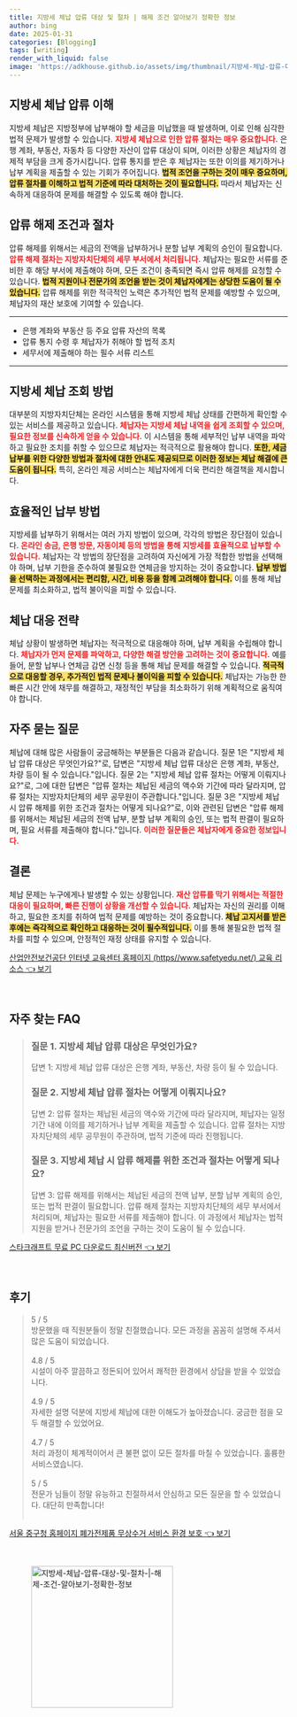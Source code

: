 ```yaml
---
title: 지방세 체납 압류 대상 및 절차 | 해제 조건 알아보기 정확한 정보
author: bing
date: 2025-01-31
categories: [Blogging]
tags: [writing]
render_with_liquid: false
image: 'https://adkhouse.github.io/assets/img/thumbnail/지방세-체납-압류-대상-및-절차-|-해제-조건-알아보기-정확한-정보.webp'
---
```



<h2 id='지방세 체납 압류 이해'>지방세 체납 압류 이해</h2>

<p>지방세 체납은 지방정부에 납부해야 할 세금을 미납했을 때 발생하며, 이로 인해 심각한 법적 문제가 발생할 수 있습니다. <b><span style="color: #ee2323;">지방세 체납으로 인한 압류 절차는 매우 중요합니다.</span></b> 은행 계좌, 부동산, 자동차 등 다양한 자산이 압류 대상이 되며, 이러한 상황은 체납자의 경제적 부담을 크게 증가시킵니다. 압류 통지를 받은 후 체납자는 또한 이의를 제기하거나 납부 계획을 제출할 수 있는 기회가 주어집니다. <b><span style="background-color: #ffe066;">법적 조언을 구하는 것이 매우 중요하며, 압류 절차를 이해하고 법적 기준에 따라 대처하는 것이 필요합니다.</span></b> 따라서 체납자는 신속하게 대응하여 문제를 해결할 수 있도록 해야 합니다.</p>

<h2 id='압류 해제 조건과 절차'>압류 해제 조건과 절차</h2>

<p>압류 해제를 위해서는 세금의 전액을 납부하거나 분할 납부 계획의 승인이 필요합니다. <b><span style="color: #ee2323;">압류 해제 절차는 지방자치단체의 세무 부서에서 처리됩니다.</span></b> 체납자는 필요한 서류를 준비한 후 해당 부서에 제출해야 하며, 모든 조건이 충족되면 즉시 압류 해제를 요청할 수 있습니다. <b><span style="background-color: #ffe066;">법적 지원이나 전문가의 조언을 받는 것이 체납자에게는 상당한 도움이 될 수 있습니다.</span></b> 압류 해제를 위한 적극적인 노력은 추가적인 법적 문제를 예방할 수 있으며, 체납자의 재산 보호에 기여할 수 있습니다.</p>

<hr />

<ul>
    <li>은행 계좌와 부동산 등 주요 압류 자산의 목록</li>
    <li>압류 통지 수령 후 체납자가 취해야 할 법적 조치</li>
    <li>세무서에 제출해야 하는 필수 서류 리스트</li>
</ul>

<hr />

<h2 id='지방세 체납 조회 방법'>지방세 체납 조회 방법</h2>

<p>대부분의 지방자치단체는 온라인 시스템을 통해 지방세 체납 상태를 간편하게 확인할 수 있는 서비스를 제공하고 있습니다. <b><span style="color: #ee2323;">체납자는 지방세 체납 내역을 쉽게 조회할 수 있으며, 필요한 정보를 신속하게 얻을 수 있습니다.</span></b> 이 시스템을 통해 세부적인 납부 내역을 파악하고 필요한 조치를 취할 수 있으므로 체납자는 적극적으로 활용해야 합니다. <b><span style="background-color: #ffe066;">또한, 세금 납부를 위한 다양한 방법과 절차에 대한 안내도 제공되므로 이러한 정보는 체납 해결에 큰 도움이 됩니다.</span></b> 특히, 온라인 제공 서비스는 체납자에게 더욱 편리한 해결책을 제시합니다.</p>

<h2 id='효율적인 납부 방법'>효율적인 납부 방법</h2>

<p>지방세를 납부하기 위해서는 여러 가지 방법이 있으며, 각각의 방법은 장단점이 있습니다. <b><span style="color: #ee2323;">온라인 송금, 은행 방문, 자동이체 등의 방법을 통해 지방세를 효율적으로 납부할 수 있습니다.</span></b> 체납자는 각 방법의 장단점을 고려하여 자신에게 가장 적합한 방법을 선택해야 하며, 납부 기한을 준수하여 불필요한 연체금을 방지하는 것이 중요합니다. <b><span style="background-color: #ffe066;">납부 방법을 선택하는 과정에서는 편리함, 시간, 비용 등을 함께 고려해야 합니다.</span></b> 이를 통해 체납 문제를 최소화하고, 법적 불이익을 피할 수 있습니다.</p>

<h2 id='체납 대응 전략'>체납 대응 전략</h2>

<p>체납 상황이 발생하면 체납자는 적극적으로 대응해야 하며, 납부 계획을 수립해야 합니다. <b><span style="color: #ee2323;">체납자가 먼저 문제를 파악하고, 다양한 해결 방안을 고려하는 것이 중요합니다.</span></b> 예를 들어, 분할 납부나 연체금 감면 신청 등을 통해 체납 문제를 해결할 수 있습니다. <b><span style="background-color: #ffe066;">적극적으로 대응할 경우, 추가적인 법적 문제나 불이익을 피할 수 있습니다.</span></b> 체납자는 가능한 한 빠른 시간 안에 채무를 해결하고, 재정적인 부담을 최소화하기 위해 계획적으로 움직여야 합니다.</p>

<h2 id='자주 묻는 질문'>자주 묻는 질문</h2>

<p>체납에 대해 많은 사람들이 궁금해하는 부분들은 다음과 같습니다. 질문 1은 "지방세 체납 압류 대상은 무엇인가요?"로, 답변은 "지방세 체납 압류 대상은 은행 계좌, 부동산, 차량 등이 될 수 있습니다."입니다. 질문 2는 "지방세 체납 압류 절차는 어떻게 이뤄지나요?"로, 그에 대한 답변은 "압류 절차는 체납된 세금의 액수와 기간에 따라 달라지며, 압류 절차는 지방자치단체의 세무 공무원이 주관합니다."입니다. 질문 3은 "지방세 체납 시 압류 해제를 위한 조건과 절차는 어떻게 되나요?"로, 이와 관련된 답변은 "압류 해제를 위해서는 체납된 세금의 전액 납부, 분할 납부 계획의 승인, 또는 법적 판결이 필요하며, 필요 서류를 제출해야 합니다."입니다. <b><span style="color: #ee2323;">이러한 질문들은 체납자에게 중요한 정보입니다.</span></b></p>

<h2 id='결론'>결론</h2>

<p>체납 문제는 누구에게나 발생할 수 있는 상황입니다. <b><span style="color: #ee2323;">재산 압류를 막기 위해서는 적절한 대응이 필요하며, 빠른 진행이 상황을 개선할 수 있습니다.</span></b> 체납자는 자신의 권리를 이해하고, 필요한 조치를 취하여 법적 문제를 예방하는 것이 중요합니다. <b><span style="background-color: #ffe066;">체납 고지서를 받은 후에는 즉각적으로 확인하고 대응하는 것이 필수적입니다.</span></b> 이를 통해 불필요한 법적 절차를 피할 수 있으며, 안정적인 재정 상태를 유지할 수 있습니다.</p>


<p><a class="click-button" title="산업안전보건공단 인터넷 교육센터 홈페이지 (https//www.safetyedu.net/) 교육 리소스" href="https://adkhouse.github.io/posts/%EC%82%B0%EC%97%85%EC%95%88%EC%A0%84%EB%B3%B4%EA%B1%B4%EA%B3%B5%EB%8B%A8-%EC%9D%B8%ED%84%B0%EB%84%B7-%EA%B5%90%EC%9C%A1%EC%84%BC%ED%84%B0-%ED%99%88%ED%8E%98%EC%9D%B4%EC%A7%80-(httpswww.safetyedu.net)-%EA%B5%90%EC%9C%A1-%EB%A6%AC%EC%86%8C%EC%8A%A4/" rel="dofollow">산업안전보건공단 인터넷 교육센터 홈페이지 (https//www.safetyedu.net/) 교육 리소스 👈 보기</a></p><br>
<h2 id='자주_찾는_FAQ'>자주 찾는 FAQ</h2>
<div itemscope="" itemtype="https://schema.org/FAQPage"> 
<blockquote> 
<div itemscope="" itemprop="mainEntity" itemtype="https://schema.org/Question"> 
<h3 itemprop="name">질문 1. 지방세 체납 압류 대상은 무엇인가요? </h3> 
<div itemscope="" itemprop="acceptedAnswer" itemtype="https://schema.org/Answer"> 
<span itemprop="text"> 
<p>답변 1: 지방세 체납 압류 대상은 은행 계좌, 부동산, 차량 등이 될 수 있습니다.</p> 
</span> 
</div> 
</div> 
<div itemscope="" itemprop="mainEntity" itemtype="https://schema.org/Question"> 
<h3 itemprop="name">질문 2. 지방세 체납 압류 절차는 어떻게 이뤄지나요? </h3> 
<div itemscope="" itemprop="acceptedAnswer" itemtype="https://schema.org/Answer"> 
<span itemprop="text"> 
<p>답변 2: 압류 절차는 체납된 세금의 액수와 기간에 따라 달라지며, 체납자는 일정 기간 내에 이의를 제기하거나 납부 계획을 제출할 수 있습니다. 압류 절차는 지방자치단체의 세무 공무원이 주관하며, 법적 기준에 따라 진행됩니다.</p> 
</span> 
</div> 
</div> 
<div itemscope="" itemprop="mainEntity" itemtype="https://schema.org/Question"> 
<h3 itemprop="name">질문 3. 지방세 체납 시 압류 해제를 위한 조건과 절차는 어떻게 되나요? </h3> 
<div itemscope="" itemprop="acceptedAnswer" itemtype="https://schema.org/Answer"> 
<span itemprop="text"> 
<p>답변 3: 압류 해제를 위해서는 체납된 세금의 전액 납부, 분할 납부 계획의 승인, 또는 법적 판결이 필요합니다. 압류 해제 절차는 지방자치단체의 세무 부서에서 처리되며, 체납자는 필요한 서류를 제출해야 합니다. 이 과정에서 체납자는 법적 지원을 받거나 전문가의 조언을 구하는 것이 도움이 될 수 있습니다.</p> 
</span> 
</div> 
</div> 
</blockquote> 
</div>
<p><a class="click-button" title="스타크래프트 무료 PC 다운로드 최신버전" href="https://adkhouse.github.io/posts/%EC%8A%A4%ED%83%80%ED%81%AC%EB%9E%98%ED%94%84%ED%8A%B8-%EB%AC%B4%EB%A3%8C-PC-%EB%8B%A4%EC%9A%B4%EB%A1%9C%EB%93%9C-%EC%B5%9C%EC%8B%A0%EB%B2%84%EC%A0%84/" rel="dofollow">스타크래프트 무료 PC 다운로드 최신버전 👈 보기</a></p><br>
<h2 id='후기'>후기</h2>
<div itemscope itemtype="https://schema.org/Product">
  <blockquote>
  <div itemprop="review" itemscope itemtype="https://schema.org/Review">
      <div itemprop="reviewRating" itemscope itemtype="https://schema.org/Rating"> <span itemprop="ratingValue">5</span> / <span itemprop="bestRating">5</span> </div>
      <span itemprop="reviewBody">방문했을 때 직원분들이 정말 친절했습니다. 모든 과정을 꼼꼼히 설명해 주셔서 많은 도움이 되었습니다.</span>
  </div>
  <br>
  <div itemprop="review" itemscope itemtype="https://schema.org/Review">
      <div itemprop="reviewRating" itemscope itemtype="https://schema.org/Rating"> <span itemprop="ratingValue">4.8</span> / <span itemprop="bestRating">5</span> </div>
      <span itemprop="reviewBody">시설이 아주 깔끔하고 정돈되어 있어서 쾌적한 환경에서 상담을 받을 수 있었습니다.</span>
  </div>
  <br>
  <div itemprop="review" itemscope itemtype="https://schema.org/Review">
      <div itemprop="reviewRating" itemscope itemtype="https://schema.org/Rating"> <span itemprop="ratingValue">4.9</span> / <span itemprop="bestRating">5</span> </div>
      <span itemprop="reviewBody">자세한 설명 덕분에 지방세 체납에 대한 이해도가 높아졌습니다. 궁금한 점을 모두 해결할 수 있었어요.</span>
  </div>
  <br>
  <div itemprop="review" itemscope itemtype="https://schema.org/Review">
      <div itemprop="reviewRating" itemscope itemtype="https://schema.org/Rating"> <span itemprop="ratingValue">4.7</span> / <span itemprop="bestRating">5</span> </div>
      <span itemprop="reviewBody">처리 과정이 체계적이어서 큰 불편 없이 모든 절차를 마칠 수 있었습니다. 훌륭한 서비스였습니다.</span>
  </div>
  <br>
  <div itemprop="review" itemscope itemtype="https://schema.org/Review">
      <div itemprop="reviewRating" itemscope itemtype="https://schema.org/Rating"> <span itemprop="ratingValue">5</span> / <span itemprop="bestRating">5</span> </div>
      <span itemprop="reviewBody">전문가 님들이 정말 유능하고 친절하셔서 안심하고 모든 질문을 할 수 있었습니다. 대단히 만족합니다!</span>
  </div>
  <br>
  </blockquote>
</div>
<p><a class="click-button" title="서울 중구청 홈페이지 폐가전제품 무상수거 서비스 환경 보호" href="https://adkhouse.github.io/posts/%EC%84%9C%EC%9A%B8-%EC%A4%91%EA%B5%AC%EC%B2%AD-%ED%99%88%ED%8E%98%EC%9D%B4%EC%A7%80-%ED%8F%90%EA%B0%80%EC%A0%84%EC%A0%9C%ED%92%88-%EB%AC%B4%EC%83%81%EC%88%98%EA%B1%B0-%EC%84%9C%EB%B9%84%EC%8A%A4-%ED%99%98%EA%B2%BD-%EB%B3%B4%ED%98%B8/" rel="dofollow">서울 중구청 홈페이지 폐가전제품 무상수거 서비스 환경 보호 👈 보기</a></p><br>
<figure class="image"><img src="https://adkhouse.github.io/assets/img/thumbnail/지방세-체납-압류-대상-및-절차-|-해제-조건-알아보기-정확한-정보.webp" alt="지방세-체납-압류-대상-및-절차-|-해제-조건-알아보기-정확한-정보" width="256" height="256"></figure>